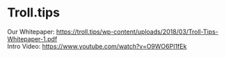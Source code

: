 # Troll.tips
Our Whitepaper: https://troll.tips/wp-content/uploads/2018/03/Troll-Tips-Whitepaper-1.pdf                                 
Intro Video: https://www.youtube.com/watch?v=O9WO6PI1fEk
